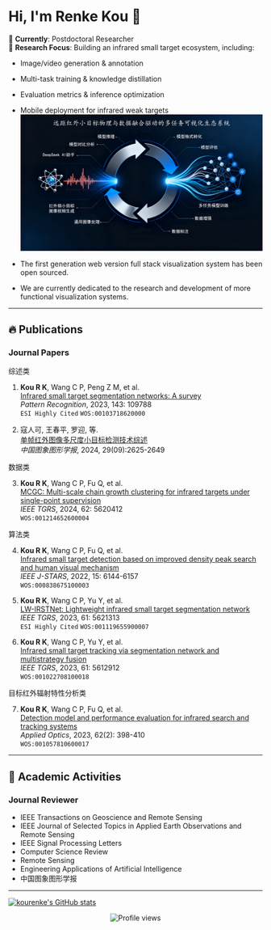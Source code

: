 # Hi, I'm Renke Kou 👋

🌱 **Currently**: Postdoctoral Researcher  
🔭 **Research Focus**: Building an infrared small target ecosystem, including:  
- Image/video generation & annotation  
- Multi-task training & knowledge distillation  
- Evaluation metrics & inference optimization  
- Mobile deployment for infrared weak targets  
![fig1](./生成融合生态系统.png)

- The first generation web version full stack visualization system has been open sourced.


- We are currently dedicated to the research and development of more functional visualization systems.


---

## 🔥 Publications 
### Journal Papers

综述类

1. **Kou R K**, Wang C P, Peng Z M, et al.  
   [Infrared small target segmentation networks: A survey](https://doi.org/10.1016/j.patcog.2023.109788)  
   *Pattern Recognition*, 2023, 143: 109788  
   `ESI Highly Cited` `WOS:00103718620000`

2. 寇人可, 王春平, 罗迎, 等.  
   [单帧红外图像多尺度小目标检测技术综述](https://doi.org/10.11834/jig.230788)  
   *中国图象图形学报*, 2024, 29(09):2625-2649

数据类

3. **Kou R K**, Wang C P, Fu Q, et al.  
   [MCGC: Multi-scale chain growth clustering for infrared targets under single-point supervision](https://doi.org/10.1109/TGRS.2024.3390756)  
   *IEEE TGRS*, 2024, 62: 5620412  
   `WOS:001214652600004`

算法类

4. **Kou R K**, Wang C P, Fu Q, et al.  
   [Infrared small target detection based on improved density peak search and human visual mechanism](https://doi.org/10.1109/JSTARS.2022.3193884)  
   *IEEE J-STARS*, 2022, 15: 6144-6157  
   `WOS:000838675100003`
   
5. **Kou R K**, Wang C P, Yu Y, et al.  
   [LW-IRSTNet: Lightweight infrared small target segmentation network](https://doi.org/10.1109/TGRS.2023.3314586)  
   *IEEE TGRS*, 2023, 61: 5621313  
   `ESI Highly Cited` `WOS:001119655900007`
   
6. **Kou R K**, Wang C P, Yu Y, et al.  
   [Infrared small target tracking via segmentation network and multistrategy fusion](https://doi.org/10.1109/TGRS.2023.3286836)  
   *IEEE TGRS*, 2023, 61: 5612912  
   `WOS:001022708100018`

目标红外辐射特性分析类

7. **Kou R K**, Wang C P, Fu Q, et al.  
   [Detection model and performance evaluation for infrared search and tracking systems](https://doi.org/10.1364/AO.469807)  
   *Applied Optics*, 2023, 62(2): 398-410  
   `WOS:001057810600017`



---

## 👯 Academic Activities
### Journal Reviewer
- IEEE Transactions on Geoscience and Remote Sensing
- IEEE Journal of Selected Topics in Applied Earth Observations and Remote Sensing
- IEEE Signal Processing Letters
- Computer Science Review
- Remote Sensing
- Engineering Applications of Artificial Intelligence
- 中国图象图形学报

---

[![kourenke's GitHub stats](https://github-readme-stats.vercel.app/api?username=kourenke)](https://github.com/kourenke/github-readme-stats)

<p align="center">
  <img src="https://komarev.com/ghpvc/?username=yourusername&label=Profile%20Views&color=blue" alt="Profile views"/>
</p>
